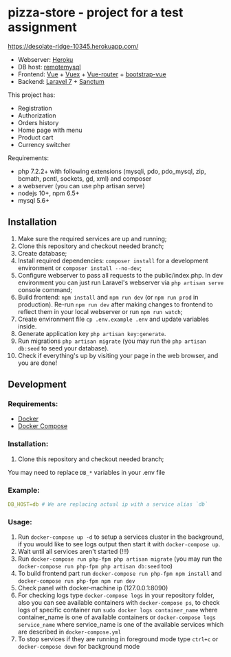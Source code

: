 pizza-store - project for a test assignment
========================================================
https://desolate-ridge-10345.herokuapp.com/
* Webserver: [Heroku](https://dashboard.heroku.com/login)
* DB host: [remotemysql](https://remotemysql.com/)
* Frontend: [Vue](https://vuejs.org/) + [Vuex](https://vuex.vuejs.org/) + [Vue-router](https://router.vuejs.org/) + [bootstrap-vue](https://bootstrap-vue.org/)
* Backend: [Laravel 7](https://laravel.com/) + [Sanctum](https://laravel.com/docs/7.x/sanctum#introduction)

This project has: 
* Registration
* Authorization
* Orders history
* Home page with menu
* Product cart
* Currency switcher


Requirements:

* php 7.2.2+ with following extensions (mysqli, pdo, pdo_mysql, zip, bcmath, pcntl, sockets, gd, xml) and composer
* a webserver (you can use php artisan serve)
* nodejs 10+, npm 6.5+
* mysql 5.6+

Installation
------------
1. Make sure the required services are up and running;
2. Clone this repository and checkout needed branch;
3. Create database;
4. Install required dependencies: `composer install` for a development environment or `composer install --no-dev`;
5. Configure webserver to pass all requests to the public/index.php.
 In dev environment you can just run Laravel's webserver via `php artisan serve` console command;
6. Build frontend: `npm install` and `npm run dev` (or `npm run prod` in production). Re-run `npm run dev` after making changes to frontend to reflect them in your local webserver or run `npm run watch`;
7. Create environment file `cp .env.example .env` and update variables inside.
8. Generate application key `php artisan key:generate`.
9. Run migrations `php artisan migrate` (you may run the `php artisan db:seed` to seed your database).
9. Check if everything's up by visiting your page in the web browser, and you are done!

Development
-----------

### Requirements:

* [Docker](https://docs.docker.com/install/#backporting) 
* [Docker Compose](https://docs.docker.com/compose/install/#install-compose)

### Installation:

1. Clone this repository and checkout needed branch;

You may need to replace `DB_*` variables in your .env file

### Example:

```yaml
DB_HOST=db # We are replacing actual ip with a service alias `db`
```

### Usage:

1. Run `docker-compose up -d` to setup a services cluster in the background, if you would like to see logs output then start it with `docker-compose up`.
2. Wait until all services aren't started  (!!!)
3. Run `docker-compose run php-fpm php artisan migrate` (you may run the `docker-compose run php-fpm php artisan db:seed` too)
4. To build frontend part run `docker-compose run php-fpm npm install` and `docker-compose run php-fpm npm run dev`
5. Check panel with docker-machine ip (127.0.0.1:8090)
6. For checking logs type `docker-compose logs` in your repository folder, also you can see available containers with `docker-compose ps`,
to check logs of specific container run `sudo docker logs container_name` where container_name is one of available containers 
or `docker-compose logs service_name` where service_name is one of the available services which are described in `docker-compose.yml` 
6. To stop services if they are running in foreground mode type `ctrl+c` or `docker-compose down` for background mode
